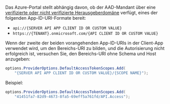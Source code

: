 Das Azure-Portal stellt abhängig davon, ob der AAD-Mandant über eine [verifizierte oder nicht verifizierte Herausgeberdomäne](/azure/active-directory/develop/howto-configure-publisher-domain) verfügt, eines der folgenden App-ID-URI-Formate bereit:

* `api://{SERVER API APP CLIENT ID OR CUSTOM VALUE}`
* `https://{TENANT}.onmicrosoft.com/{API CLIENT ID OR CUSTOM VALUE}`

Wenn der zweite der beiden vorangehenden App-ID-URIs in der Client-App verwendet wird, um den Bereichs-URI zu bilden, und die Autorisierung nicht erfolgreich ist, versuchen Sie, den Bereichs-URI ohne Schema und Host anzugeben:

```csharp
options.ProviderOptions.DefaultAccessTokenScopes.Add(
    "{SERVER API APP CLIENT ID OR CUSTOM VALUE}/{SCOPE NAME}");
```

Beispiel:

```csharp
options.ProviderOptions.DefaultAccessTokenScopes.Add(
    "41451fa7-82d9-4673-8fa5-69eff5a761fd/API.Access");
```
